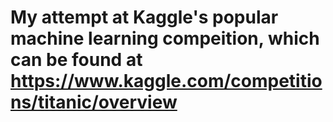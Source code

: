 # My attempt at Kaggle's popular machine learning compeition, which can be found at https://www.kaggle.com/competitions/titanic/overview
